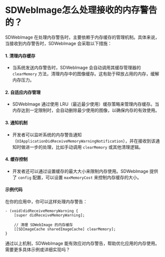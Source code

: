 # SDWebImage怎么处理接收的内存警告的？

SDWebImage 在处理内存警告时，主要依赖于内存缓存的管理机制。具体来说，当接收到内存警告时，SDWebImage 会采取以下措施：

#### 1. **清理内存缓存**

* 当系统发送内存警告时，SDWebImage 会自动调用其缓存管理器的 `clearMemory` 方法，清理内存中的图像缓存。这有助于释放占用的内存，缓解内存压力。

#### 2. **自适应内存管理**

* SDWebImage 通过使用 LRU（最近最少使用）缓存策略来管理内存缓存。当内存达到一定限制时，会自动删除最少使用的图像，以确保内存的有效使用。

#### 3. **通知机制**

* 开发者可以监听系统的内存警告通知（`UIApplicationDidReceiveMemoryWarningNotification`），并在接收到该通知时做进一步的处理，比如手动调用 `clearMemory` 或其他清理逻辑。

#### 4. **缓存控制**

* 开发者还可以通过设置缓存的最大大小来限制内存使用。SDWebImage 提供了 `config` 配置，可以设置 `maxMemoryCost` 来控制内存缓存的大小。

#### 示例代码

在你的应用中，你可以这样处理内存警告：

```objc
- (void)didReceiveMemoryWarning {
    [super didReceiveMemoryWarning];
    
    // 清理 SDWebImage 的内存缓存
    [[SDImageCache sharedImageCache] clearMemory];
}
```

通过以上机制，SDWebImage 能有效应对内存警告，帮助优化应用的内存使用。需要更多具体示例或详细实现吗？
